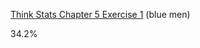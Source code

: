 [Think Stats Chapter 5 Exercise 1](http://greenteapress.com/thinkstats2/html/thinkstats2006.html#toc50) (blue men)

34.2%
